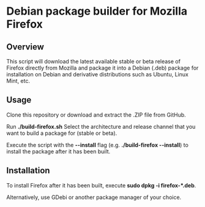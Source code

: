 # Debian package builder for Mozilla Firefox

## Overview
This script will download the latest available stable or beta release of Firefox directly from Mozilla
and package it into a Debian (.deb) package for installation on Debian and derivative distributions
such as Ubuntu, Linux Mint, etc.

## Usage
Clone this repository or download and extract the .ZIP file from GitHub.

Run **./build-firefox.sh**
Select the architecture and release channel that you want to build a package for (stable or beta).

Execute the script with the **--install** flag (e.g. **./build-firefox --install**) to install the package
after it has been built.

## Installation
To install Firefox after it has been built, execute **sudo dpkg -i firefox-*.deb**.

Alternatively, use GDebi or another package manager of your choice.
